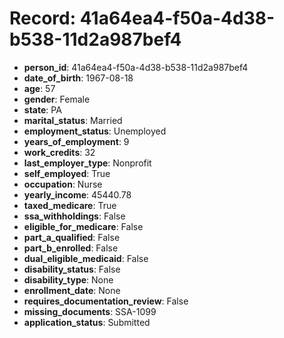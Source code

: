 # Record: 41a64ea4-f50a-4d38-b538-11d2a987bef4

- **person_id**: 41a64ea4-f50a-4d38-b538-11d2a987bef4
- **date_of_birth**: 1967-08-18
- **age**: 57
- **gender**: Female
- **state**: PA
- **marital_status**: Married
- **employment_status**: Unemployed
- **years_of_employment**: 9
- **work_credits**: 32
- **last_employer_type**: Nonprofit
- **self_employed**: True
- **occupation**: Nurse
- **yearly_income**: 45440.78
- **taxed_medicare**: True
- **ssa_withholdings**: False
- **eligible_for_medicare**: False
- **part_a_qualified**: False
- **part_b_enrolled**: False
- **dual_eligible_medicaid**: False
- **disability_status**: False
- **disability_type**: None
- **enrollment_date**: None
- **requires_documentation_review**: False
- **missing_documents**: SSA-1099
- **application_status**: Submitted